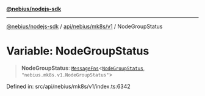 [**@nebius/nodejs-sdk**](../../../../../README.md)

***

[@nebius/nodejs-sdk](../../../../../README.md) / [api/nebius/mk8s/v1](../README.md) / NodeGroupStatus

# Variable: NodeGroupStatus

> **NodeGroupStatus**: [`MessageFns`](../../../../../runtime/protos/core/interfaces/MessageFns.md)\<[`NodeGroupStatus`](../interfaces/NodeGroupStatus.md), `"nebius.mk8s.v1.NodeGroupStatus"`\>

Defined in: src/api/nebius/mk8s/v1/index.ts:6342
